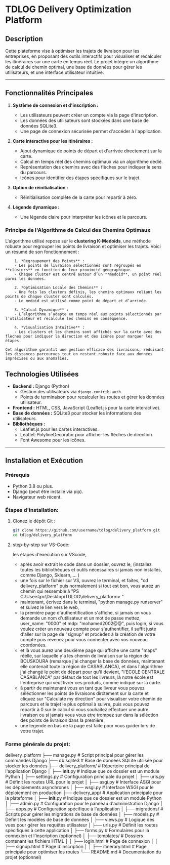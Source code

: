 # TDLOG Delivery Optimization Platform

## Description
Cette plateforme vise à optimiser les trajets de livraison pour les entreprises, en proposant des outils interactifs pour visualiser et recalculer les itinéraires sur une carte en temps réel. Le projet intègre un algorithme de calcul de chemin optimal, une base de données pour gérer les utilisateurs, et une interface utilisateur intuitive.

---

## Fonctionnalités Principales

1. **Système de connexion et d'inscription :**
   - Les utilisateurs peuvent créer un compte via la page d'inscription.
   - Les données des utilisateurs sont stockées dans une base de données SQLite3.
   - Une page de connexion sécurisée permet d'accéder à l'application.

2. **Carte interactive pour les itinéraires :**
   - Ajout dynamique de points de départ et d'arrivée directement sur la carte.
   - Calcul en temps réel des chemins optimaux via un algorithme dédié.
   - Représentation des chemins avec des flèches pour indiquer le sens du parcours.
   - Icônes pour identifier des étapes spécifiques sur le trajet.

3. **Option de réinitialisation :**
   - Réinitialisation complète de la carte pour repartir à zéro.

4. **Légende dynamique :**
   - Une légende claire pour interpréter les icônes et le parcours.
     


### Principe de l'Algorithme de Calcul des Chemins Optimaux

L'algorithme utilisé repose sur le **clustering K-Medoids**, une méthode robuste pour regrouper les points de livraison et optimiser les trajets. Voici un résumé de son fonctionnement :

        1. *Regroupement des Points** : 
        - Les points de livraison sélectionnés sont regroupés en **clusters** en fonction de leur proximité géographique. 
        - Chaque cluster est centré autour d’un **medoid**, un point réel parmi les données.

        2. *Optimisation Locale des Chemins** : 
        - Une fois les clusters définis, les chemins optimaux reliant les points de chaque cluster sont calculés.
        - Le medoid est utilisé comme point de départ et d’arrivée.

        3. *Calcul Dynamique** :
        - L’algorithme s’adapte en temps réel aux points sélectionnés par l’utilisateur et recalcule les chemins en conséquence.

        4. *Visualisation Intuitive** :
        - Les clusters et les chemins sont affichés sur la carte avec des flèches pour indiquer la direction et des icônes pour marquer les étapes.

    Cet algorithme garantit une gestion efficace des livraisons, réduisant les distances parcourues tout en restant robuste face aux données imprécises ou aux anomalies.

## Technologies Utilisées

- **Backend :** Django (Python)
  - Gestion des utilisateurs via `django.contrib.auth`.
  - Points de terminaison pour recalculer les routes et gérer les données utilisateur.
- **Frontend :** HTML, CSS, JavaScript (Leaflet.js pour la carte interactive).
- **Base de données :** SQLite3 pour stocker les informations des utilisateurs.
- **Bibliothèques :**
  - Leaflet.js pour les cartes interactives.
  - Leaflet-PolylineDecorator pour afficher les flèches de direction.
  - Font Awesome pour les icônes.

---

## Installation et Exécution

### Prérequis

- Python 3.8 ou plus.
- Django (peut être installé via pip).
- Navigateur web récent.

### Étapes d'installation:

1. Clonez le dépôt Git :
   ```bash
   git clone https://github.com/username/tdlog/delivery_platform.git
   cd tdlog/delivery_platform

2. step-by-step sur VS-Code: 

    les étapes d'execution sur VScode, 
    - après avoir extrait le code dans un dossier, ouvrez le, 
    (installez toutes les bibliothèques et outils nécessaires si jamais non installés, comme Django, Sklearn,.... )
    - une fois sur le fichier sur VS, ouvrez le terminal, et faites, "cd delivery_platform" puis normalement si tout est bon, vous aurez un chemin qui ressemble à "PS C:\Users\pc\Desktop\TDLOG\delivery_platform> " 
    - maintenant, écrivez dans le terminal, "python manage.py runserver" et suivez le lien vers le web, 
    - la première page d'authentification s'affiche, si jamais on vous demande un nom d'utilisateur et un mot de passe mettez, user_name: "0000" et mdp: "mohamed2002@@", puis login, si vous voulez créer un nouveau compte pour s'authentifier, il suffit juste d'aller sur la page de "signup" et procèdez à la création de votre compte puis revenez pour vous connecter avec vos nouveau coordonées. 
    - et là vous aurez une deuxième page qui affiche une carte "maps" réelle, sur laquelle y'a les chemin de livraison sur la région de BOUSKOURA (remarque j'ai changer la base de données, maintenant elle contenait toute la région de CASABLANCA), et dans l'algorithme j'ai changé le point de départ pour qu'il devient, "l'ECOLE CENTRALE CASABLANCA" par défaut de tout les livreurs, là notre école est l'entreprise qui veut livrer ces produits, comme indiqué sur la carte.
    - à partir de maintenant vous en tant que livreur vous pouvez séléctionner les points de livraisons dirctement sur la carte et cliquez sur "Calculate my direction" pour visualiser votre chemin de parcours et le trajet le plus optimal à suivre, puis vous pouvez repartir à 0 sur le calcul si vous souhaitez effectuer une autre livraison ou si jamais vous vous etre trompez sur dans la séléction des points de livraison dans la première. 
    - une legende en bas de la page est faite pour vous guider lors de votre trajet. 


### Forme générale du projet:

delivery_platform
├── manage.py                   # Script principal pour gérer les commandes Django
├── db.sqlite3                  # Base de données SQLite utilisée pour stocker les données
├── delivery_platform/          # Répertoire principal de l'application Django
│   ├── __init__.py             # Indique que ce dossier est un module Python
│   ├── settings.py             # Configuration principale du projet
│   ├── urls.py                 # Définit les routes URL pour le projet
│   ├── asgi.py                 # Interface ASGI pour les déploiements asynchrones
│   ├── wsgi.py                 # Interface WSGI pour le déploiement en production
├── delivery_app/               # Application principale pour la plateforme
│   ├── __init__.py             # Indique que ce dossier est un module Python
│   ├── admin.py                # Configuration pour le panneau d'administration Django
│   ├── apps.py                 # Configuration spécifique à l'application
│   ├── migrations/             # Scripts pour gérer les migrations de base de données
│   ├── models.py               # Définit les modèles de base de données
│   ├── views.py                # Logique des vues pour gérer les requêtes utilisateur
│   ├── urls.py                 # Définit les routes spécifiques à cette application
│   ├── forms.py                # Formulaires pour la connexion et l'inscription (optionnel)
│   ├── templates/              # Dossiers contenant les fichiers HTML
│   │   ├── login.html          # Page de connexion
│   │   ├── signup.html         # Page d'inscription
│   │   ├── itinerary.html      # Page principale pour optimiser les routes
└── README.md                   # Documentation du projet (optionnel)
